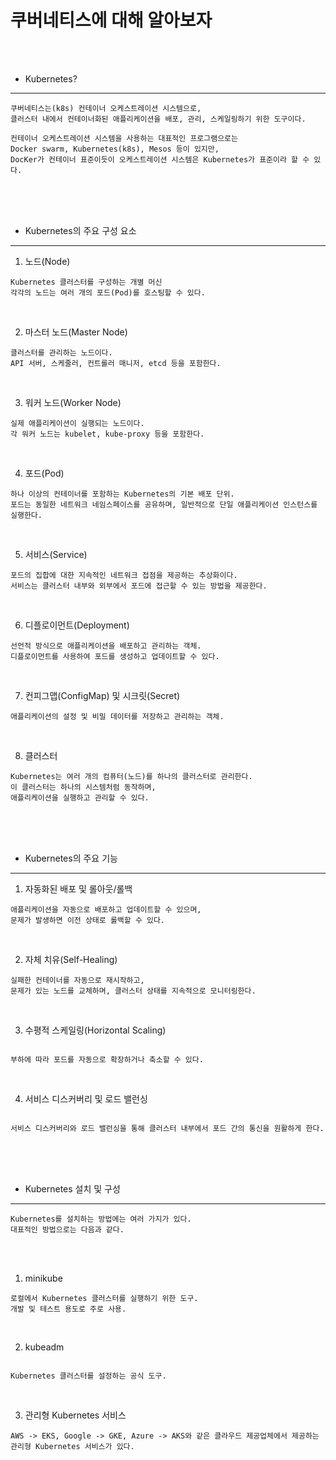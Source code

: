 # 쿠버네티스에 대해 알아보자

<br /><br />

* Kubernetes?
---

```
쿠버네티스는(k8s) 컨테이너 오케스트레이션 시스템으로,
클러스터 내에서 컨테이너화된 애플리케이션을 배포, 관리, 스케일링하기 위한 도구이다.

컨테이너 오케스트레이션 시스템을 사용하는 대표적인 프로그램으로는
Docker swarm, Kubernetes(k8s), Mesos 등이 있지만,
DocKer가 컨테이너 표준이듯이 오케스트레이션 시스템은 Kubernetes가 표준이라 할 수 있다.
```

<br /><br /><br />

* Kubernetes의 주요 구성 요소
---

1. 노드(Node)
```
Kubernetes 클러스터를 구성하는 개별 머신
각각의 노드는 여러 개의 포드(Pod)를 호스팅할 수 있다.
```

<br />


2. 마스터 노드(Master Node)
```
클러스터를 관리하는 노드이다.
API 서버, 스케줄러, 컨트롤러 매니저, etcd 등을 포함한다.
```

<br />

3. 워커 노드(Worker Node)
```
실제 애플리케이션이 실행되는 노드이다.
각 워커 노드는 kubelet, kube-proxy 등을 포함한다.
```

<br />

4. 포드(Pod)
```
하나 이상의 컨테이너를 포함하는 Kubernetes의 기본 배포 단위.
포드는 동일한 네트워크 네임스페이스를 공유하며, 일반적으로 단일 애플리케이션 인스턴스를 실행한다.
```

<br />

5. 서비스(Service)
```
포드의 집합에 대한 지속적인 네트워크 접점을 제공하는 추상화이다.
서비스는 클러스터 내부와 외부에서 포드에 접근할 수 있는 방법을 제공한다.
```

<br />

6. 디플로이먼트(Deployment)
```
선언적 방식으로 애플리케이션을 배포하고 관리하는 객체.
디플로이먼트를 사용하여 포드를 생성하고 업데이트할 수 있다.
```

<br />

7. 컨피그맵(ConfigMap) 및 시크릿(Secret)
```
애플리케이션의 설정 및 비밀 데이터를 저장하고 관리하는 객체.
```

<br />

8. 클러스터
```
Kubernetes는 여러 개의 컴퓨터(노드)를 하나의 클러스터로 관리한다.
이 클러스터는 하나의 시스템처럼 동작하며,
애플리케이션을 실행하고 관리할 수 있다.
```

<br /><br /><br />


* Kubernetes의 주요 기능
---

1. 자동화된 배포 및 롤아웃/롤백
```
애플리케이션을 자동으로 배포하고 업데이트할 수 있으며,
문제가 발생하면 이전 상태로 롤백할 수 있다.
```

<br />

2. 자체 치유(Self-Healing)
```
실패한 컨테이너를 자동으로 재시작하고,
문제가 있는 노드를 교체하며, 클러스터 상태를 지속적으로 모니터링한다.
```

<br />

3. 수평적 스케일링(Horizontal Scaling)
```

부하에 따라 포드를 자동으로 확장하거나 축소할 수 있다.

```

<br />


4. 서비스 디스커버리 및 로드 밸런싱
```

서비스 디스커버리와 로드 밸런싱을 통해 클러스터 내부에서 포드 간의 통신을 원활하게 한다.

```

<br /><br /><br />


* Kubernetes 설치 및 구성
---

```
Kubernetes를 설치하는 방법에는 여러 가지가 있다.
대표적인 방법으로는 다음과 같다.
```

<br /><br />


1. minikube
```
로컬에서 Kubernetes 클러스터를 실행하기 위한 도구.
개발 및 테스트 용도로 주로 사용.
```

<br />

2. kubeadm
```

Kubernetes 클러스터를 설정하는 공식 도구.

```

<br />

3. 관리형 Kubernetes 서비스
```
AWS -> EKS, Google -> GKE, Azure -> AKS와 같은 클라우드 제공업체에서 제공하는 관리형 Kubernetes 서비스가 있다.
```
